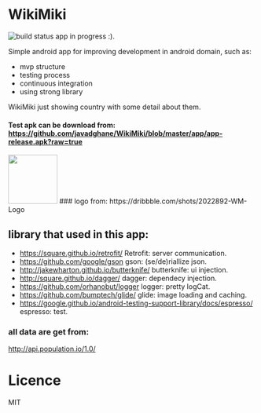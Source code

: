 # WikiMiki 
![build status](https://travis-ci.org/javadghane/WikiMiki.svg?branch=master "build status")
app in progress :). 

Simple android app for improving development in android domain, such as:
+ mvp structure
+ testing process
+ continuous integration
+ using strong library 

WikiMiki just showing country with some detail about them.


#### Test apk can be download from: https://github.com/javadghane/WikiMiki/blob/master/app/app-release.apk?raw=true

<img src="https://d13yacurqjgara.cloudfront.net/users/248857/screenshots/2022892/dribbble_1x.jpg" width="100" >
### logo from: 
https://dribbble.com/shots/2022892-WM-Logo


## library that used in this app:
+ https://square.github.io/retrofit/ Retrofit: server communication. 
+ https://github.com/google/gson gson: (se/de)riallize json. 
+ http://jakewharton.github.io/butterknife/ butterknife: ui injection. 
+ http://square.github.io/dagger/ dagger: dependecy injection. 
+ https://github.com/orhanobut/logger logger: pretty logCat. 
+ https://github.com/bumptech/glide/ glide: image loading and caching. 
+ https://google.github.io/android-testing-support-library/docs/espresso/ espresso: test. 


### all data are get from: 
http://api.population.io/1.0/ 


# Licence
MIT


